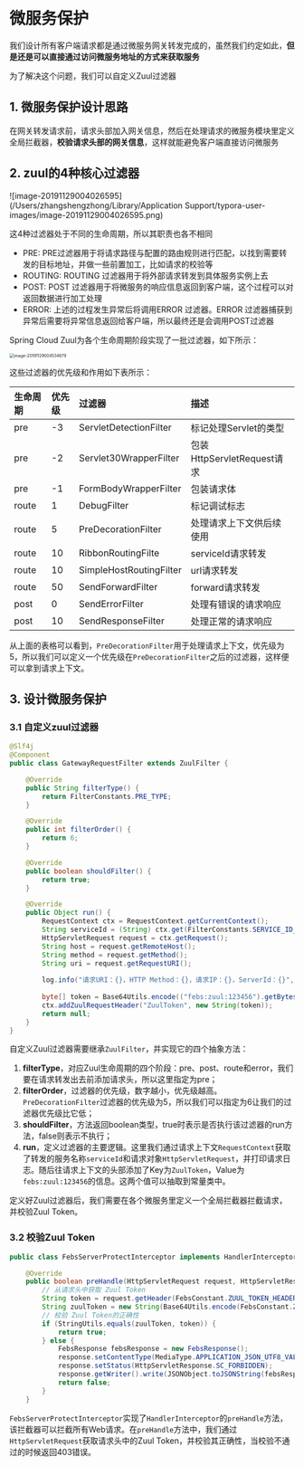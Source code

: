 # 微服务保护

我们设计所有客户端请求都是通过微服务网关转发完成的，虽然我们约定如此，**但是还是可以直接通过访问微服务地址的方式来获取服务**

为了解决这个问题，我们可以自定义Zuul过滤器

## 1. 微服务保护设计思路

在网关转发请求前，请求头部加入网关信息，然后在处理请求的微服务模块里定义全局拦截器，**校验请求头部的网关信息**，这样就能避免客户端直接访问微服务

## 2. zuul的4种核心过滤器

![image-20191129004026595](/Users/zhangshengzhong/Library/Application Support/typora-user-images/image-20191129004026595.png)

这4种过滤器处于不同的生命周期，所以其职责也各不相同

- PRE: PRE过滤器用于将请求路径与配置的路由规则进行匹配，以找到需要转发的目标地址，并做一些前置加工，比如请求的校验等
- ROUTING: ROUTING 过滤器用于将外部请求转发到具体服务实例上去
- POST: POST 过滤器用于将微服务的响应信息返回到客户端，这个过程可以对返回数据进行加工处理
- ERROR: 上述的过程发生异常后将调用ERROR 过滤器。ERROR 过滤器捕获到异常后需要将异常信息返回给客户端，所以最终还是会调用POST过滤器

Spring Cloud Zuul为各个生命周期阶段实现了一批过滤器，如下所示：

<img src="/Users/zhangshengzhong/Library/Application Support/typora-user-images/image-20191129004534679.png" alt="image-20191129004534679" style="zoom:50%;" />

这些过滤器的优先级和作用如下表所示：

| 生命周期 | 优先级 | 过滤器                  | 描述                       |
| :------- | :----- | :---------------------- | :------------------------- |
| pre      | -3     | ServletDetectionFilter  | 标记处理Servlet的类型      |
| pre      | -2     | Servlet30WrapperFilter  | 包装HttpServletRequest请求 |
| pre      | -1     | FormBodyWrapperFilter   | 包装请求体                 |
| route    | 1      | DebugFilter             | 标记调试标志               |
| route    | 5      | PreDecorationFilter     | 处理请求上下文供后续使用   |
| route    | 10     | RibbonRoutingFilte      | serviceId请求转发          |
| route    | 10     | SimpleHostRoutingFilter | url请求转发                |
| route    | 50     | SendForwardFilter       | forward请求转发            |
| post     | 0      | SendErrorFilter         | 处理有错误的请求响应       |
| post     | 10     | SendResponseFilter      | 处理正常的请求响应         |

从上面的表格可以看到，`PreDecorationFilter`用于处理请求上下文，优先级为5，所以我们可以定义一个优先级在`PreDecorationFilter`之后的过滤器，这样便可以拿到请求上下文。

## 3. 设计微服务保护

### 3.1 自定义zuul过滤器

```java
@Slf4j
@Component
public class GatewayRequestFilter extends ZuulFilter {

    @Override
    public String filterType() {
        return FilterConstants.PRE_TYPE;
    }

    @Override
    public int filterOrder() {
        return 6;
    }

    @Override
    public boolean shouldFilter() {
        return true;
    }

    @Override
    public Object run() {
        RequestContext ctx = RequestContext.getCurrentContext();
        String serviceId = (String) ctx.get(FilterConstants.SERVICE_ID_KEY);
        HttpServletRequest request = ctx.getRequest();
        String host = request.getRemoteHost();
        String method = request.getMethod();
        String uri = request.getRequestURI();
       
        log.info("请求URI：{}，HTTP Method：{}，请求IP：{}，ServerId：{}", uri, method, host, serviceId);
        
        byte[] token = Base64Utils.encode(("febs:zuul:123456").getBytes());
        ctx.addZuulRequestHeader("ZuulToken", new String(token));
        return null;
    }
}
```

自定义Zuul过滤器需要继承`ZuulFilter`，并实现它的四个抽象方法：

1. **filterType**，对应Zuul生命周期的四个阶段：pre、post、route和error，我们要在请求转发出去前添加请求头，所以这里指定为pre；
2. **filterOrder**，过滤器的优先级，数字越小，优先级越高。`PreDecorationFilter`过滤器的优先级为5，所以我们可以指定为6让我们的过滤器优先级比它低；
3. **shouldFilter**，方法返回boolean类型，true时表示是否执行该过滤器的run方法，false则表示不执行；
4. **run**，定义过滤器的主要逻辑。这里我们通过请求上下文`RequestContext`获取了转发的服务名称`serviceId`和请求对象`HttpServletRequest`，并打印请求日志。随后往请求上下文的头部添加了Key为`ZuulToken`，Value为`febs:zuul:123456`的信息。这两个值可以抽取到常量类中。

定义好Zuul过滤器后，我们需要在各个微服务里定义一个全局拦截器拦截请求，并校验Zuul Token。

### 3.2 校验Zuul Token

```java
public class FebsServerProtectInterceptor implements HandlerInterceptor {

    @Override
    public boolean preHandle(HttpServletRequest request, HttpServletResponse response, Object handler) throws IOException {
        // 从请求头中获取 Zuul Token
        String token = request.getHeader(FebsConstant.ZUUL_TOKEN_HEADER);
        String zuulToken = new String(Base64Utils.encode(FebsConstant.ZUUL_TOKEN_VALUE.getBytes()));
        // 校验 Zuul Token的正确性
        if (StringUtils.equals(zuulToken, token)) {
            return true;
        } else {
            FebsResponse febsResponse = new FebsResponse();
            response.setContentType(MediaType.APPLICATION_JSON_UTF8_VALUE);
            response.setStatus(HttpServletResponse.SC_FORBIDDEN);
            response.getWriter().write(JSONObject.toJSONString(febsResponse.message("请通过网关获取资源")));
            return false;
        }
    }
```

`FebsServerProtectInterceptor`实现了`HandlerInterceptor`的`preHandle`方法，该拦截器可以拦截所有Web请求。在`preHandle`方法中，我们通过`HttpServletRequest`获取请求头中的Zuul Token，并校验其正确性，当校验不通过的时候返回403错误。